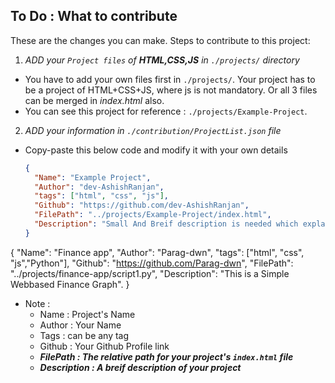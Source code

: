 ## To Do : What to contribute

These are the changes you can make.
Steps to contribute to this project:

1. _ADD your `Project files` of **HTML,CSS,JS** in `./projects/` directory_

- You have to add your own files first in `./projects/`. Your project has to be a project of HTML+CSS+JS, where js is not mandatory. Or all 3 files can be merged in _index.html_ also.
- You can see this project for reference : `./projects/Example-Project`.

2. _ADD your information in `./contribution/ProjectList.json` file_

- Copy-paste this below code and modify it with your own details

  ```json
  {
    "Name": "Example Project",
    "Author": "dev-AshishRanjan",
    "tags": ["html", "css", "js"],
    "Github": "https://github.com/dev-AshishRanjan",
    "FilePath": "../projects/Example-Project/index.html",
    "Description": "Small And Breif description is needed which explains your project."
  }
  ```
{
  "Name": "Finance app",
  "Author": "Parag-dwn",
  "tags": ["html", "css", "js","Python"],
  "Github": "https://github.com/Parag-dwn",
  "FilePath": "../projects/finance-app/script1.py",
  "Description": "This is a Simple Webbased Finance Graph".
}
- Note :
  - Name : Project's Name
  - Author : Your Name
  - Tags : can be any tag
  - Github : Your Github Profile link
  - **_FilePath : The relative path for your project's `index.html` file_**
  - **_Description : A breif description of your project_**
